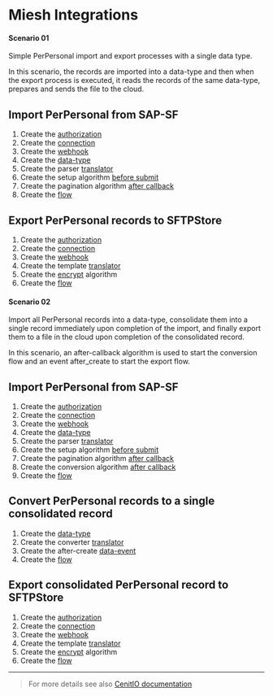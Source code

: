 # Miesh Integrations

<!-- tabs:start -->

#### **Scenario 01**

Simple PerPersonal import and export processes with a single data type.

In this scenario, the records are imported into a data-type and then when the export process is executed, it reads the 
records of the same data-type, prepares and sends the file to the cloud.

## Import PerPersonal from SAP-SF

1. Create the [authorization](authorizations/sap-success-factors.md) 
2. Create the [connection](connections/sap-success-factors.md)
3. Create the [webhook](webhooks/sap-success-factors-get-perpersonal.md)
4. Create the [data-type](data-types/SAPSuccessFactors-PerPersonal.md)
5. Create the parser [translator](translators/parse_from_sapsf_api_response_to_sapsf_perpersonal.md)
6. Create the setup algorithm [before submit](algorithms/sapsf-setup_import_before_submit.md)
7. Create the pagination algorithm [after callback](algorithms/sapsf-setup_import_next_page_after_callback.md)
8. Create the [flow](flows/sapsf-do_import_from_sapsf_perpersonal.md)

## Export PerPersonal records to SFTPStore

1. Create the [authorization](authorizations/sftp-store.md) 
2. Create the [connection](connections/sftp-store.md)
3. Create the [webhook](webhooks/sftp-store-upload-file.md)
4. Create the template [translator](translators/parse_from_sapsf_perpersonal_to_sftpstore_uplaod_request.md)
5. Create the [encrypt](algorithms/miesh-encrypt.md) algorithm
6. Create the [flow](flows/sapsf-do_export_to_sftpstore_perpersonal.md)

#### **Scenario 02**

Import all PerPersonal records into a data-type, consolidate them into a single record immediately upon completion of the import, 
and finally export them to a file in the cloud upon completion of the consolidated record.

In this scenario, an after-callback algorithm is used to start the conversion flow and an event after_create to start the export flow.

## Import PerPersonal from SAP-SF

1. Create the [authorization](authorizations/sap-success-factors.md) 
2. Create the [connection](connections/sap-success-factors.md)
3. Create the [webhook](webhooks/sap-success-factors-get-perpersonal.md)
4. Create the [data-type](data-types/SAPSuccessFactors-PerPersonal.md)
5. Create the parser [translator](translators/parse_from_sapsf_api_response_to_sapsf_perpersonal.md)
6. Create the setup algorithm [before submit](algorithms/sapsf-setup_import_before_submit.md)
7. Create the pagination algorithm [after callback](algorithms/sapsf-setup_import_next_page_after_callback.md)
8. Create the conversion algorithm [after callback](algorithms/sapsf-convert_import_perpersonal_after_callback.md)
9. Create the [flow](flows/sapsf-do_import_from_sapsf_perpersonal.md)

## Convert PerPersonal records to a single consolidated record

1. Create the [data-type](data-types/SFTPStore-PerPersonal.md)
2. Create the converter [translator](translators/parse_from_sapsf_perpersonal_to_sftpstore_uplaod_request.md)
3. Create the after-create [data-event](observers/SFTPStore-PerPersonal-throw_after_creating.md)
4. Create the [flow](flows/sftpstore-do_convert_from_sapsf_perpersonal.md)

## Export consolidated PerPersonal record to SFTPStore

1. Create the [authorization](authorizations/sftp-store.md) 
2. Create the [connection](connections/sftp-store.md)
3. Create the [webhook](webhooks/sftp-store-upload-file.md)
4. Create the template [translator](translators/parse_from_sapsf_perpersonal_to_sftpstore_uplaod_request.md)
5. Create the [encrypt](algorithms/miesh-encrypt.md) algorithm
6. Create the [flow](flows/sftpstore-do_export_to_sftpstore_perpersonal.md)

<!-- tabs:end -->

<hr />

> For more details see also [CenitIO documentation](https://cenit-io.github.io/docs)